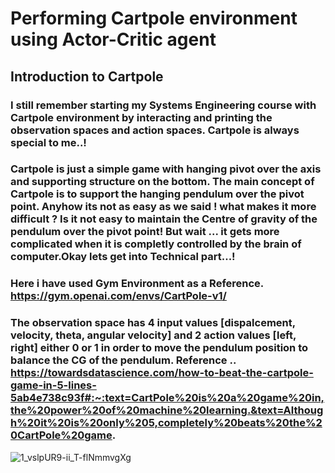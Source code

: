 # Performing Cartpole environment using Actor-Critic agent

## Introduction to Cartpole

### I still remember starting my Systems Engineering course with Cartpole environment by interacting and printing the observation spaces and action spaces. Cartpole is always special to me..!
### Cartpole is  just a simple game with hanging pivot over the axis and supporting structure on the bottom. The main concept of Cartpole is to support the hanging pendulum over the pivot point. Anyhow its not as easy as we said ! what makes it more difficult ? Is it not easy to maintain the Centre of gravity of the pendulum over the pivot point! But wait ... it gets more complicated when it is completly controlled by the brain of computer.Okay lets get into Technical part...!
### Here i have used Gym Environment as a Reference. https://gym.openai.com/envs/CartPole-v1/
### The observation space has 4 input values [dispalcement, velocity, theta, angular velocity] and 2 action values [left, right] either 0 or 1 in order to move the pendulum position to balance the CG of the pendulum. Reference .. https://towardsdatascience.com/how-to-beat-the-cartpole-game-in-5-lines-5ab4e738c93f#:~:text=CartPole%20is%20a%20game%20in,the%20power%20of%20machine%20learning.&text=Although%20it%20is%20only%205,completely%20beats%20the%20CartPole%20game.
![1_vslpUR9-ii_T-flNmmvgXg](https://user-images.githubusercontent.com/77123547/117442632-52ac0780-af37-11eb-83b9-5f28554e2f8f.png)

